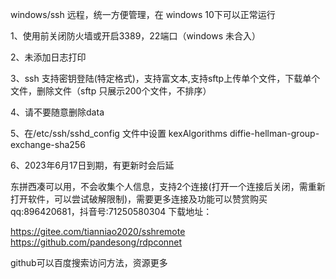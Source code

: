 windows/ssh 远程，统一方便管理，在 windows 10下可以正常运行

1、使用前关闭防火墙或开启3389，22端口（windows 未合入）

2、未添加日志打印

3、ssh 支持密钥登陆(特定格式)，支持富文本,支持sftp上传单个文件，下载单个文件，删除文件（sftp 只展示200个文件，不排序）

4、请不要随意删除data

5、在/etc/ssh/sshd_config 文件中设置    kexAlgorithms  diffie-hellman-group-exchange-sha256

6、2023年6月17日到期，有更新时会后延

东拼西凑可以用，不会收集个人信息，支持2个连接(打开一个连接后关闭，需重新打开软件，可以尝试破解限制)，需要更多连接及功能可以赞赏购买qq:896420681，抖音号:71250580304
下载地址：

https://gitee.com/tianniao2020/sshremote
https://github.com/pandesong/rdpconnet

github可以百度搜索访问方法，资源更多